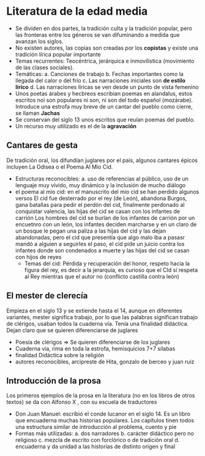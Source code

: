 # Literatura de la edad media
* Se dividen en dos partes, la tradición culta y la tradición popular, pero las fronteras entre los géneros se van difuminando a medida que avanzan los siglos.
* No existen autores, las copias son creadas por los **copistas** y existe una tradición lírica popular importante
* Temas recurrentes: Teocéntrica, jerárquica e inmovilistica (movimiento de las clases sociales).
* Temáticas:
  a. Canciones de trabajo
  b. Fechas importantes como la llegada del calor o del frío
  c. Las narraciones iniciales son **de estilo lírico**
  d. Las narraciones líricas se ven desde un punto de vista femenino
* Unos poetas árabes y hecbreos escribian poemas en alandalus, estos escritos noi son populares ni son, ni son del todo español (mozárabe). Introduce una estrofa muy breve de un cantar del pueblo como cierre, se llaman **Jachas**
* Se conservan del siglo 13 unos escritos que reuían poemas del pueblo.
* Un recurso muy utilizado es el de la **agravación**

## Cantares de gesta
De tradición oral, los difundían juglares por el país, algunos cantares épicos incluyen La Odisea o el Poema Al Mio Cid.
* Estructuras reconocibles: 
  a. uso de referencias al público, uso de un lenguaje muy vívido, muy dinámico y la inclusión de mucho diálogo
* el poema al mio cid: en el manuscrito del mio cid se han perdido algunos versos
  El cid fue desterrado por el rey (de León), abandona Burgos, gana batallas para pedir el perdón del cid, finalmente perdonado al conquistar valencia, las hijas del cid se casan con los infantes de carrión
  Los hombres del cid se burlan de los infantes de carrión por un encuetnro con un león, los infantes deciden marcharse y en un claro de un bosque le pegan una paliza a las hijas del cid y las dejan abandonadas, pero el cid que presentía que algo malo iba a pasasr mandó a alguien a seguirles el paso, el cid pide un juicio contra los infantes donde son condenados a muerte y las hijas del cid se casan con hijos de reyes
  * Temas del cid: Pérdida y recuperación del honor, respeto hacia la figura del rey, es decir a la jerarquía, es curioso que el CId sí respeta al Rey mientras que el autor no (conflicto castilla contra león)
  
## El mester de clerecía
Empieza en el siglo 13 y se extiende hasta el 14, aunque en diferentes variantes, mester significa trabajo, por lo que las palabras significan trabajo de clérigos, usaban todos la cuaderna vía. Tenía una finalidad didáctica. Dejan claro que se quieren diferenciarse de juglares
* Poesía de clérigos => Se quieren diferenciarse de los juglares
* Cuaderna vía, rima en toda la estrofa, hemisquicios 7+7 sílabas
* finalidad Didáctica sobre la religión
* autores reconocibles, arcipreste de Hita, gonzalo de berceo y juan ruiz

## Introducción de la prosa
Los primeros ejemplos de la prosa en la literatura (no en los libros de otros textos) se da con Alfonso X , con su escuela de traductores
* Don Juan Manuel: escribió el conde lucanor en el siglo 14. Es un libro que encuaderna muchas historias populares. Los capítulos tinen todos una estructura similar de introducción al problema, cuento y pie
 * Formas más utilizadas:
  a. dos narradores
  b. carácter didáctico pero no religioso
  c. mezcla de escrito con forclórico o de tradición oral
  d. encuaderna y da unidad a las historias de distinto origen y final
